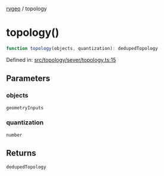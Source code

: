 [rvgeo](../index.md) / topology

# topology()

```ts
function topology(objects, quantization): dedupedTopology
```

Defined in: [src/topology/sever/topology.ts:15](https://github.com/pzq123456/RVGeo/blob/e727f6f6e310621d656b74948bed9956ff45a613/src/topology/sever/topology.ts#L15)

## Parameters

### objects

`geometryInputs`

### quantization

`number`

## Returns

`dedupedTopology`
